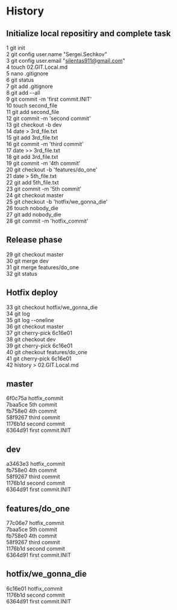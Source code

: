 # History
## Initialize local repositiry and complete task
1 git init  
2 git config user.name "Sergei.Sechkov"  
3 git config user.email "silentas911@gmail.com"  
4 touch 02.GIT.Local.md  
5 nano .gitignore  
6 git status  
7  git add .gitignore  
8  git add --all  
9  git commit -m 'first commit.INIT'  
10  touch second_file  
11  git add second_file   
12  git commit -m 'second commit'  
13  git checkout -b dev  
14  date > 3rd_file.txt  
15  git add 3rd_file.txt  
16  git commit -m 'third commit'  
17  date >> 3rd_file.txt  
18  git add 3rd_file.txt  
19  git commit -m '4th commit'  
20  git checkout -b 'features/do_one'  
21  date > 5th_file.txt  
22  git add 5th_file.txt  
23  git commit -m '5th commit'  
24  git checkout master  
25  git checkout -b 'hotfix/we_gonna_die'  
26  touch nobody_die  
27  git add nobody_die  
28  git commit -m 'hotfix_commit'  
## Release phase  
29  git checkout master  
30  git merge dev  
31  git merge features/do_one  
32  git status  
## Hotfix deploy
33  git checkout hotfix/we_gonna_die  
34  git log  
35  git log --oneline  
36  git checkout master   
37  git cherry-pick 6c16e01  
38  git checkout dev  
39  git cherry-pick 6c16e01  
40  git checkout features/do_one  
41  git cherry-pick 6c16e01  
42  history > 02.GIT.Local.md   
## master
6f0c75a hotfix_commit  
7baa5ce 5th commit  
fb758e0 4th commit  
58f9267 third commit  
1176b1d second commit  
6364d91 first commit.INIT  

## dev
a3463e3 hotfix_commit  
fb758e0 4th commit  
58f9267 third commit  
1176b1d second commit  
6364d91 first commit.INIT  

## features/do_one
77c06e7 hotfix_commit  
7baa5ce 5th commit  
fb758e0 4th commit  
58f9267 third commit  
1176b1d second commit  
6364d91 first commit.INIT  

## hotfix/we_gonna_die
6c16e01 hotfix_commit  
1176b1d second commit  
6364d91 first commit.INIT  

